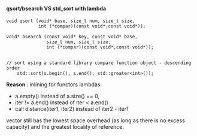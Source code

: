 
#### qsort/bsearch VS std_sort with lambda

```
void qsort (void* base, size_t num, size_t size,
            int (*compar)(const void*,const void*));

void* bsearch (const void* key, const void* base,
               size_t num, size_t size,
               int (*compar)(const void*,const void*));


// sort using a standard library compare function object - descending order
    std::sort(s.begin(), s.end(), std::greater<int>());
```

**Reason** : inlining for functors lambdas

- a.empty() instead of a.size() == 0,
- iter != a.end() instead of iter < a.end()
- call distance(iter1, iter2) instead of iter2 - iter1

vector still has the lowest space overhead (as long as there is no excess capacity) and the greatest locality of reference.